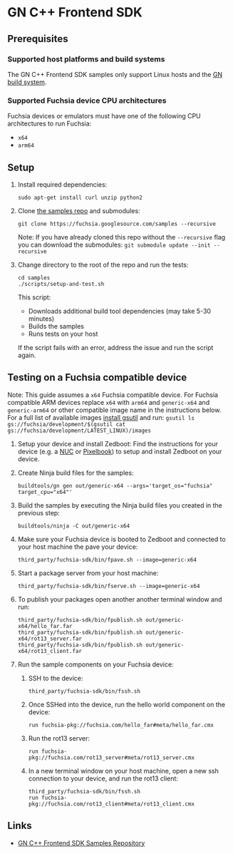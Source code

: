 # GN C++ Frontend SDK

## Prerequisites

### Supported host platforms and build systems

The GN C++ Frontend SDK samples only support Linux hosts and the [GN build system](https://gn.googlesource.com/gn/).

### Supported Fuchsia device CPU architectures

Fuchsia devices or emulators must have one of the following CPU architectures to run Fuchsia:

* `x64`
* `arm64`

## Setup

1. Install required dependencies:

   ```shell
   sudo apt-get install curl unzip python2
   ```

1. Clone [the samples repo](https://fuchsia.googlesource.com/samples) and submodules:

   ```shell
   git clone https://fuchsia.googlesource.com/samples --recursive
   ```

   Note: If you have already cloned this repo without the `--recursive` flag you can download the submodules: `git submodule update --init --recursive`

1. Change directory to the root of the repo and run the tests:

   ```shell
   cd samples
   ./scripts/setup-and-test.sh
   ```

   This script:

   * Downloads additional build tool dependencies (may take 5-30 minutes)
   * Builds the samples
   * Runs tests on your host

   If the script fails with an error, address the issue and run the script again.

## Testing on a Fuchsia compatible device

Note: This guide assumes a `x64` Fuchsia compatible device. For Fuchsia compatible ARM devices replace `x64` with `arm64` and `generic-x64`  and `generic-arm64` or other compatible image name in the instructions below. For a full list of available images [install gsutil](https://cloud.google.com/storage/docs/gsutil_install) and run: `gsutil ls gs://fuchsia/development/$(gsutil cat gs://fuchsia/development/LATEST_LINUX)/images`

1. Setup your device and install Zedboot:
   Find the instructions for your device (e.g. a [NUC](/docs/development/hardware/intel_nuc.md) or [Pixelbook](/docs/development/hardware/pixelbook.md))
   to setup and install Zedboot on your device.

1. Create Ninja build files for the samples:

   ```shell
   buildtools/gn gen out/generic-x64 --args='target_os="fuchsia" target_cpu="x64"'
   ```

1. Build the samples by executing the Ninja build files you created in the previous step:

   ```shell
   buildtools/ninja -C out/generic-x64
   ```

1. Make sure your Fuchsia device is booted to Zedboot and connected to your host machine the pave your device:

   ```shell
   third_party/fuchsia-sdk/bin/fpave.sh --image=generic-x64
   ```

1. Start a package server from your host machine:

   ```shell
   third_party/fuchsia-sdk/bin/fserve.sh --image=generic-x64
   ```

1. To publish your packages open another another terminal window and run:

   ```shell
   third_party/fuchsia-sdk/bin/fpublish.sh out/generic-x64/hello_far.far
   third_party/fuchsia-sdk/bin/fpublish.sh out/generic-x64/rot13_server.far
   third_party/fuchsia-sdk/bin/fpublish.sh out/generic-x64/rot13_client.far
   ```

1. Run the sample components on your Fuchsia device:

    1. SSH to the device:

       ```shell
       third_party/fuchsia-sdk/bin/fssh.sh
       ```

    1. Once SSHed into the device, run the hello world component on the device:

       ```shell
       run fuchsia-pkg://fuchsia.com/hello_far#meta/hello_far.cmx
       ```

    1. Run the rot13 server:

       ```shell
       run fuchsia-pkg://fuchsia.com/rot13_server#meta/rot13_server.cmx
       ```

    1. In a new terminal window on your host machine, open a new ssh connection to your device, and run the rot13 client:

       ```shell
       third_party/fuchsia-sdk/bin/fssh.sh
       run fuchsia-pkg://fuchsia.com/rot13_client#meta/rot13_client.cmx
       ```

## Links

* [GN C++ Frontend SDK Samples Repository](https://fuchsia.googlesource.com/samples)
